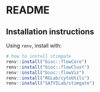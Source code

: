 # README

## Installation instructions

Using `renv`, install with:

```r
# how to install stimgate
renv::install("bioc::flowCore")
renv::install("bioc::flowClust")
renv::install("bioc::flowViz")
renv::install("RGLab/cytoUtils")
renv::install("SATVILab/stimgate")
```
